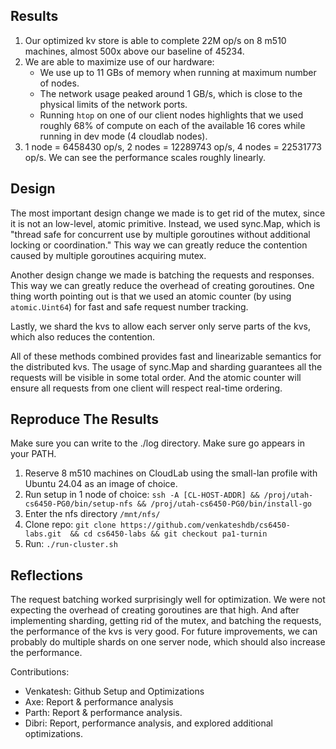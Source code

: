 ## Results

1. Our optimized kv store is able to complete 22M op/s on 8 m510 machines, almost 500x above our baseline of 45234.
2. We are able to maximize use of our hardware:
    - We use up to 11 GBs of memory when running at maximum number of nodes.
    - The network usage peaked around 1 GB/s, which is close to the physical limits of the network ports.
    - Running `htop` on one of our client nodes highlights that we used roughly 68% of compute on each of the available 16 cores while running in dev mode (4 cloudlab nodes).
3. 1 node = 6458430 op/s, 2 nodes = 12289743 op/s, 4 nodes = 22531773 op/s. We can see the performance scales roughly linearly.

## Design

The most important design change we made is to get rid of the mutex, since it is not an low-level, atomic primitive. Instead, we used sync.Map, which is "thread safe for concurrent use by multiple goroutines without additional locking or coordination." This way we can greatly reduce the contention caused by multiple goroutines acquiring mutex.

Another design change we made is batching the requests and responses. This way we can greatly reduce the overhead of creating goroutines. One thing worth pointing out is that we used an atomic counter (by using `atomic.Uint64`) for fast and safe request number tracking.

Lastly, we shard the kvs to allow each server only serve parts of the kvs, which also reduces the contention.

All of these methods combined provides fast and linearizable semantics for the distributed kvs. The usage of sync.Map and sharding guarantees all the requests will be visible in some total order. And the atomic counter will ensure all requests from one client will respect real-time ordering.

## Reproduce The Results

Make sure you can write to the ./log directory.
Make sure go appears in your PATH.

1. Reserve 8 m510 machines on CloudLab using the small-lan profile with Ubuntu 24.04 as an image of choice.
2. Run setup in 1 node of choice: `ssh -A [CL-HOST-ADDR] && /proj/utah-cs6450-PG0/bin/setup-nfs && /proj/utah-cs6450-PG0/bin/install-go`
3. Enter the nfs directory `/mnt/nfs/`
4. Clone repo: `git clone https://github.com/venkateshdb/cs6450-labs.git  && cd cs6450-labs && git checkout pa1-turnin`
5. Run: `./run-cluster.sh`

## Reflections

The request batching worked surprisingly well for optimization. We were not expecting the overhead of creating goroutines are that high. And after implementing sharding, getting rid of the mutex, and batching the requests, the performance of the kvs is very good.
For future improvements, we can probably do multiple shards on one server node, which should also increase the performance.

Contributions:

- Venkatesh: Github Setup and Optimizations
- Axe: Report & performance analysis
- Parth: Report & performance analysis.
- Dibri: Report, performance analysis, and explored additional optimizations.
